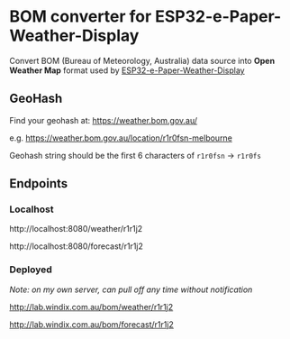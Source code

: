 # BOM converter for ESP32-e-Paper-Weather-Display

Convert BOM (Bureau of Meteorology, Australia) data source into **Open Weather Map** format used by [ESP32-e-Paper-Weather-Display](https://github.com/G6EJD/ESP32-e-Paper-Weather-Display)

## GeoHash

Find your geohash at: https://weather.bom.gov.au/

e.g. https://weather.bom.gov.au/location/r1r0fsn-melbourne

Geohash string should be the first 6 characters of `r1r0fsn` -> `r1r0fs`

## Endpoints

### Localhost

http://localhost:8080/weather/r1r1j2

http://localhost:8080/forecast/r1r1j2
### Deployed

_Note: on my own server, can pull off any time without notification_

http://lab.windix.com.au/bom/weather/r1r1j2

http://lab.windix.com.au/bom/forecast/r1r1j2
